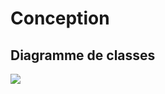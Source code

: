 # Conception
## Diagramme de classes
[![](https://mermaid.ink/img/pako:eNqVUkFOxDAM_EpkLgtsPxBxicSVU6-9WIl3G9EmpXGQUNkH8Q4-RpN2RQoIqc4hlj0zdkaZQHtDIEF3GMKjxfOIfePEHDUjk3h4ryqhmFE_LwUp2s-P0c6ZoV_AWqP7F_aEurWOxF0Cr0Dt-8GHjZi_tlf8HwrLvIG0xU6dyfGPkekkUn7YKjstpRQ3ImQ1tajJVVwV41LcC-OVZuvd4Va8emuW1mWrXvoz7SV_e7afWhpSsCuBmiN2V4fzXYoH4lw7WCdkzsopOxYo_d-4-xLRGZW3sIHGrQgcoaexR2vmn5dpDXBLPTUg59TQCWPHDTQuQTGyr9-cBsljpCPEwcwLr38V5Am7QJcvj-DhyQ?type=png)](https://mermaid.live/edit#pako:eNqVUkFOxDAM_EpkLgtsPxBxicSVU6-9WIl3G9EmpXGQUNkH8Q4-RpN2RQoIqc4hlj0zdkaZQHtDIEF3GMKjxfOIfePEHDUjk3h4ryqhmFE_LwUp2s-P0c6ZoV_AWqP7F_aEurWOxF0Cr0Dt-8GHjZi_tlf8HwrLvIG0xU6dyfGPkekkUn7YKjstpRQ3ImQ1tajJVVwV41LcC-OVZuvd4Va8emuW1mWrXvoz7SV_e7afWhpSsCuBmiN2V4fzXYoH4lw7WCdkzsopOxYo_d-4-xLRGZW3sIHGrQgcoaexR2vmn5dpDXBLPTUg59TQCWPHDTQuQTGyr9-cBsljpCPEwcwLr38V5Am7QJcvj-DhyQ)